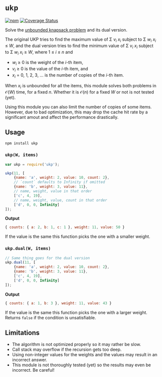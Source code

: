 # `ukp`

[![npm](https://img.shields.io/npm/v/ukp)](https://www.npmjs.com/package/ukp)
[![Coverage Status](https://img.shields.io/coveralls/github/logico-philosophical/ukp)](https://coveralls.io/github/logico-philosophical/ukp?branch=master)

Solve the [unbounded knapsack problem](https://en.wikipedia.org/wiki/Knapsack_problem#Definition) and its dual version.

The original UKP tries to find the maximum value of Σ <i>v</i><sub><i>i</i></sub> <i>x</i><sub><i>i</i></sub> subject to Σ <i>w</i><sub><i>i</i></sub> <i>x</i><sub><i>i</i></sub> ≤ <i>W</i>, and the dual version tries to find the minimum value of Σ <i>v</i><sub><i>i</i></sub> <i>x</i><sub><i>i</i></sub> subject to Σ <i>w</i><sub><i>i</i></sub> <i>x</i><sub><i>i</i></sub> ≥ <i>W</i>, where 1 ≤ <i>i</i> ≤ <i>n</i> and
 * <i>w</i><sub><i>i</i></sub> ≥ 0 is the weight of the <i>i</i>-th item,
 * <i>v</i><sub><i>i</i></sub> ≥ 0 is the value of the <i>i</i>-th item, and
 * <i>x</i><sub><i>i</i></sub> = 0, 1, 2, 3, … is the number of copies of the <i>i</i>-th item.

When <i>x</i><sub><i>i</i></sub> is unbounded for all the items, this module solves both problems in 𝒪(<i>W</i>) time, for a fixed <i>n</i>. Whether it is 𝒪(<i>n</i>) for a fixed <i>W</i> or not is not tested (yet).

Using this module you can also limit the number of copies of some items. However, due to bad optimization, this may drop the cache hit rate by a significant amout and affect the performance drastically.

## Usage

```
npm install ukp
```

### `ukp(W, items)`

```js
var ukp = require('ukp');

ukp(11, [
    {name: 'a', weight: 2, value: 10, count: 2},
    // `count` defaults to Infinity if omitted
    {name: 'b', weight: 3, value: 11},
    // name, weight, value in that order
    ['c', 4, 19],
    // name, weight, value, count in that order
    ['d', 0, 0, Infinity]
]);
```

**Output**
```js
{ counts: { a: 2, b: 1, c: 1 }, weight: 11, value: 50 }
```

If the value is the same this function picks the one with a smaller weight.

### `ukp.dual(W, items)`

```js
// Same thing goes for the dual version
ukp.dual(11, [
    {name: 'a', weight: 2, value: 10, count: 2},
    {name: 'b', weight: 3, value: 11},
    ['c', 4, 19],
    ['d', 0, 0, Infinity]
]);
```

**Output**
```js
{ counts: { a: 1, b: 3 }, weight: 11, value: 43 }
```

If the value is the same this function picks the one with a larger weight. Returns `false` if the condition is unsatisfiable.

## Limitations

* The algorithm is not optimized properly so it may rather be slow.
* Call stack may overflow if the recursion gets too deep.
* Using non-integer values for the weights and the values may result in an incorrect answer.
* This module is not thoroughly tested (yet) so the results may even be incorrect. Be careful!
